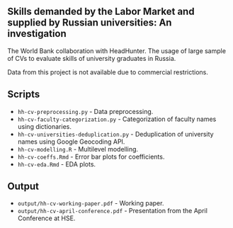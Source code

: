 ## Skills demanded by the Labor Market and supplied by Russian universities: An investigation

The World Bank collaboration with HeadHunter. The usage of large sample of CVs to evaluate skills of university graduates in Russia.

Data from this project is not available due to commercial restrictions.

## Scripts
* `hh-cv-preprocessing.py` - Data preprocessing.
* `hh-cv-faculty-categorization.py` - Categorization of faculty names using dictionaries.
* `hh-cv-universities-deduplication.py` - Deduplication of university names using Google Geocoding API.
* `hh-cv-modelling.R` - Multilevel modelling.
* `hh-cv-coeffs.Rmd` - Error bar plots for coefficients.
* `hh-cv-eda.Rmd` - EDA plots.

## Output
* `output/hh-cv-working-paper.pdf` - Working paper.
* `output/hh-cv-april-conference.pdf` - Presentation from the April Conference at HSE.
